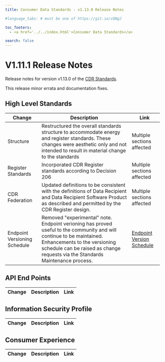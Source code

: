 ```yaml
---
title: Consumer Data Standards - v1.13.0 Release Notes

#language_tabs: # must be one of https://git.io/vQNgJ

toc_footers:
  - <a href='../../index.html'>Consumer Data Standards</a>

search: false
---
```


# V1.11.1 Release Notes
Release notes for version v1.13.0 of the [CDR Standards](../../index.html).

This release minor errata and documentation fixes.

## High Level Standards

|Change|Description|Link|
|------|-----------|----|
| Structure | Restructured the overall standards structure to accommodate energy and register standards.  These changes were aesthetic only and not intended to result in material change to the standards | Multiple sections affected |
| Register Standards | Incorporated CDR Register standards according to Decision 206 | Multiple sections affected |
| CDR Federation | Updated definitions to be consistent with the definitions of Data Recipient and Data Recipient Software Product as described and permitted by the CDR Register design. | Multiple sections affected |
| Endpoint Versioning Schedule | Removed "experimental" note. Endpoint verioning has proved useful to the community and will continue to be maintained. Enhancements to the versioning schedule can be raised as change requests via the Standards Maintenance process. | [Endpoint Version Schedule](../../#endpoint-version-schedule) |

## API End Points

|Change|Description|Link|
|------|-----------|----|

## Information Security Profile
|Change|Description|Link|
|------|-----------|----|

## Consumer Experience

|Change|Description|Link|
|------|-----------|----|
